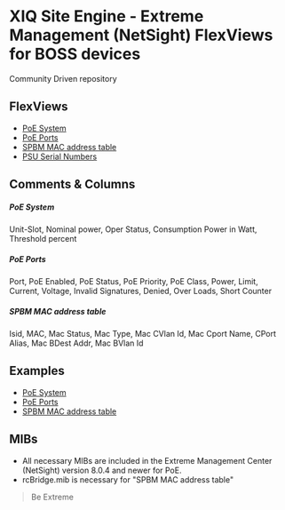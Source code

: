 # XIQ Site Engine - Extreme Management (NetSight) FlexViews for BOSS devices

Community Driven repository

## FlexViews
* [PoE System](tpl/BOSS_VOSS_PoE_Main.tpl?raw=true)
* [PoE Ports](tpl/BOSS_PoE_Ports.tpl?raw=true)
* [SPBM MAC address table](tpl/BOSS_SPBM_MAC_TABLE.tpl?raw=true)
* [PSU Serial Numbers](tpl/BOSS_PSU_Serial_Numbers.tpl?raw=true)

## Comments & Columns

##### PoE System
Unit-Slot, Nominal power, Oper Status, Consumption Power in Watt, Threshold percent

##### PoE Ports
Port, PoE Enabled, PoE Status, PoE Priority, PoE Class, Power, Limit, Current, Voltage, Invalid Signatures, Denied, Over Loads, Short Counter

##### SPBM MAC address table
Isid, MAC, Mac Status, Mac Type, Mac CVlan Id, Mac Cport Name, CPort Alias, Mac BDest Addr, Mac BVlan Id


## Examples
* [PoE System](sample/BOSS_VOSS_PoE_Main.png?raw=true)
* [PoE Ports](sample/BOSS_PoE_Ports.png?raw=true)
* [SPBM MAC address table](sample/BOSS_SPBM_MAC_TABLE.png?raw=true)


## MIBs
* All necessary MIBs are included in the Extreme Management Center (NetSight) version 8.0.4 and newer for PoE.
* rcBridge.mib is necessary for "SPBM MAC address table"

>Be Extreme